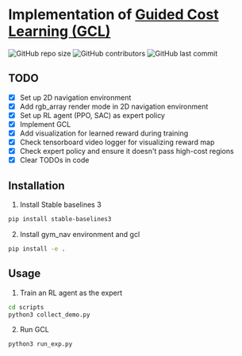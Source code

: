 # Implementation of [Guided Cost Learning (GCL)](https://arxiv.org/pdf/1603.00448.pdf)
![GitHub repo size](https://img.shields.io/github/repo-size/yifanwu2828/Inverse-Reinforcement-Learning)
![GitHub contributors](https://img.shields.io/github/contributors/yifanwu2828/Inverse-Reinforcement-Learning)
![GitHub last commit](https://img.shields.io/github/last-commit/yifanwu2828/Inverse-Reinforcement-Learning)
## TODO
- [x] Set up 2D navigation environment
- [x] Add rgb_array render mode in 2D navigation environment
- [x] Set up RL agent (PPO, SAC) as expert policy
- [x] Implement GCL
- [x] Add visualization for learned reward during training
- [x] Check tensorboard video logger for visualizing reward map
- [x] Check expert policy and ensure it doesn't pass high-cost regions
- [x] Clear TODOs in code 

## Installation
1. Install Stable baselines 3
```bash
pip install stable-baselines3
```
2. Install gym_nav environment and gcl
```bash
pip install -e .
```

## Usage
1. Train an RL agent as the expert
```bash
cd scripts
python3 collect_demo.py
```
2. Run GCL
```bash
python3 run_exp.py
```
